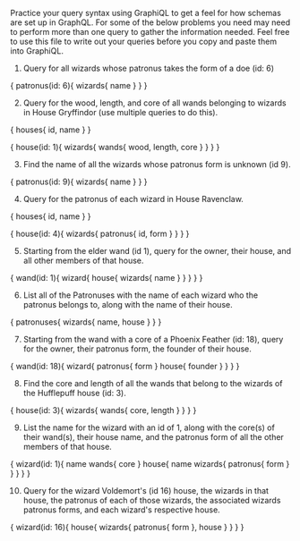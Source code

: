 Practice your query syntax using GraphiQL to get a feel for how schemas are set up in GraphQL. For some of the below problems you need may need to perform more than one query to gather the information needed. Feel free to use this file to write out your queries before you copy and paste them into GraphiQL.

1. Query for all wizards whose patronus takes the form of a doe (id: 6)

{
  patronus(id: 6){
    wizards{
      name
    }
  }
}

2. Query for the wood, length, and core of all wands belonging to wizards in House Gryffindor (use multiple queries to do this).

{
  houses{
    id,
    name
  }
}

{
  house(id: 1){
    wizards{
      wands{
        wood,
        length,
        core
      }
    }
  }
}

3. Find the name of all the wizards whose patronus form is unknown (id 9).

{
  patronus(id: 9){
    wizards{
      name
    }
  }
}

4. Query for the patronus of each wizard in House Ravenclaw.

{
  houses{
    id,
    name
  }
}

{
  house(id: 4){
    wizards{
      patronus{
        id,
        form
      }
    }
  }
}

5. Starting from the elder wand (id 1), query for the owner, their house, and all other members of that house.

{
  wand(id: 1){
    wizard{
      house{
        wizards{
          name
        }
      }
    }
  }
}

6. List all of the Patronuses with the name of each wizard who the patronus belongs to, along with the name of their house.

{
  patronuses{
    wizards{
      name,
      house
    }
  }
}

7. Starting from the wand with a core of a Phoenix Feather (id: 18), query for the owner, their patronus form, the founder of their house.

{
  wand(id: 18){
    wizard{
      patronus{
        form
      }
      house{
        founder
      }
    }
  }
}

8. Find the core and length of all the wands that belong to the wizards of the Hufflepuff house (id: 3).

{
  house(id: 3){
    wizards{
      wands{
        core,
        length
      }
    }
  }
}

9. List the name for the wizard with an id of 1, along with the core(s) of their wand(s), their house name, and the patronus form of all the other members of that house.

{
  wizard(id: 1){
    name
    wands{
      core
    }
    house{
      name
      wizards{
        patronus{
          form
        }
      }
    }
  }
}

10. Query for the wizard Voldemort's (id 16) house, the wizards in that house, the patronus of each of those wizards, the associated wizards patronus forms, and each wizard's respective house.

{
  wizard(id: 16){
    house{
      wizards{
        patronus{
          form
        },
        house
      }
    }
  }
}
